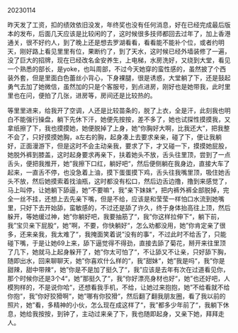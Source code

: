 20230114

昨天发了工资，扣的绩效依旧没发，年终奖也没有任何消息，好在已经完成最后版本的发布，后面几天应该是比较闲的了，这时候很多技师都回去过年了，加上香港通关，很不好约人，到了晚上还是想去罗湖看看，看看能不能补个位，或者约明天，刚好路上看见里里有位，果断约了，到了天水，这时候已经外墙装修了一遍，没了巨大的招牌，现在已经改名金安养生，上电梯，水房洗好，又绕到大堂，看见一个熟悉的部长，是yoke，也叫周部，不过今天她穿的蛮性感的，虽然披了个西装外套，但是里面白色蕾丝小背心，下身裸腿，很是诱惑，大堂躺了下，还是鼓起勇气去加了她微信，虽然加的只是个客服号，到点进房，刚好也是她带我，此时里里也在问，便拍了几张，进房等，房间还是比较热的。

等里里进来，给我开了空调，人还是比较苗条的，脱了上衣，全是汗，此刻我也明白不能强行操盘，躺下先休下汗，她便先按按，差不多了，她也试探性摸摸我，又拿纸擦了下，我也摸摸她，她便脱掉了上身，她“你胸好大啊，比我还大”，把我整不会了，只好摸摸她胸，a左右的胸，起身凑上去要求亲亲，碰了下，便让我躺好，正面漫游下，但是这时不会主动亲我，要求了下，才又碰一下，摸摸她屁股，她脱外裤到膝盖，这时起身要求再亲下，扶着她头不放，舌头往里顶，尝到了一点舌头，便把我推开，她”我擦下口红，躺好吧“，然后便侧躺在我身边，直接大车了起来，一直舌不停，也没急着上油，摸下蛋蛋摸下鸡，舌头往我嘴里顶，吸住她舌头不放，然后她摸索着找油瓶，这时都没有松口，然后边舌边撸，撸到来感觉了，马上叫停，让她躺下舔逼，她”不要嘛“，我”亲下妹妹“，把内裤外裤全部脱掉，完全一丝不挂，还想上去先亲下嘴，但是不给，应该是和莹莹一样怕口水流到她嘴里，只好下去开始舔，蛮敏感的，不过还是舔了许久，终于身体抬高往上顶，然后躲开，等她缓过神，她”你躺好吧，我要抽筋了“，我”你这样拉伸下“，躺下前，我”宝贝亲下屁股“，她”啊，不要，你快躺好“，怎么劝都没用，她”你肯定亲了很多，还来亲我，我太难了“，我掩面笑着说”没有的事“，不过此时不给舌了，只能碰下嘴，于是让她69上来，舔下逼觉得不得劲，直接去舔了菊花，掰开来往里顶了几下，她就马上起身躲开了，她”你太可怕了“，不让舔又不让亲，只好舔下胸，随即出水，回来聊聊天，她”你喜欢什么样的“，我”甜妹“，她”我是吗“，我”你是甜辣，甜中带辣“，她”你是不是加了挺久了“，我”应该是去年有次在过道看见你，那个时候你还是3个4“，她”那挺久了“，我”你好漂亮身材也好“，她”也还好吧，人模狗样的，不是说你哈“，还想看我手机，不给，让她过来抱抱，她”不给看就不给你抱“，我”你好狡猾啊“，她”哪有你狡猾“，然后翻了翻我朋友圈，看了我以前的照片，她”看，多精神的小伙，怎么现在成这样了“，我”都多少年前了“，我躺下休息，她给我按按，到钟了，主动过来亲了下，我也随即起身，又亲下她，拜拜走人。

